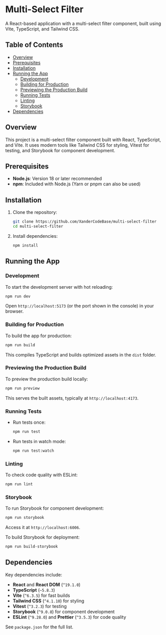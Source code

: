 # Multi-Select Filter

A React-based application with a multi-select filter component, built using Vite, TypeScript, and Tailwind CSS.

## Table of Contents
- [Overview](#overview)
- [Prerequisites](#prerequisites)
- [Installation](#installation)
- [Running the App](#running-the-app)
  - [Development](#development)
  - [Building for Production](#building-for-production)
  - [Previewing the Production Build](#previewing-the-production-build)
  - [Running Tests](#running-tests)
  - [Linting](#linting)
  - [Storybook](#storybook)
- [Dependencies](#dependencies)

## Overview
This project is a multi-select filter component built with React, TypeScript, and Vite. It uses modern tools like Tailwind CSS for styling, Vitest for testing, and Storybook for component development.

## Prerequisites
- **Node.js**: Version 18 or later recommended
- **npm**: Included with Node.js (Yarn or pnpm can also be used)

## Installation
1. Clone the repository:
   ```bash
   git clone https://github.com/XanderCodeBase/multi-select-filter
   cd multi-select-filter
   ```
2. Install dependencies:
   ```bash
   npm install
   ```

## Running the App

### Development
To start the development server with hot reloading:
```bash
npm run dev
```
Open `http://localhost:5173` (or the port shown in the console) in your browser.

### Building for Production
To build the app for production:
```bash
npm run build
```
This compiles TypeScript and builds optimized assets in the `dist` folder.

### Previewing the Production Build
To preview the production build locally:
```bash
npm run preview
```
This serves the built assets, typically at `http://localhost:4173`.

### Running Tests
- Run tests once:
  ```bash
  npm run test
  ```
- Run tests in watch mode:
  ```bash
  npm run test:watch
  ```

### Linting
To check code quality with ESLint:
```bash
npm run lint
```

### Storybook
To run Storybook for component development:
```bash
npm run storybook
```
Access it at `http://localhost:6006`.

To build Storybook for deployment:
```bash
npm run build-storybook
```

## Dependencies
Key dependencies include:
- **React** and **React DOM** (`^19.1.0`)
- **TypeScript** (`~5.8.3`)
- **Vite** (`^6.3.5`) for fast builds
- **Tailwind CSS** (`^4.1.10`) for styling
- **Vitest** (`^3.2.3`) for testing
- **Storybook** (`^9.0.8`) for component development
- **ESLint** (`^9.28.0`) and **Prettier** (`^3.5.3`) for code quality

See `package.json` for the full list.

